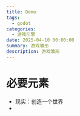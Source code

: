 ```yaml
---
title: Demo
tags:
  - godot
categories:
  - 游戏引擎
date: 2025-04-10 00:00:00
summary: 游戏雏形
description: 游戏雏形
---
```


# 必要元素

- 现实：创造一个世界
- 

